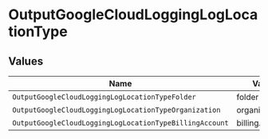 # OutputGoogleCloudLoggingLogLocationType


## Values

| Name                                                    | Value                                                   |
| ------------------------------------------------------- | ------------------------------------------------------- |
| `OutputGoogleCloudLoggingLogLocationTypeFolder`         | folder                                                  |
| `OutputGoogleCloudLoggingLogLocationTypeOrganization`   | organization                                            |
| `OutputGoogleCloudLoggingLogLocationTypeBillingAccount` | billingAccount                                          |